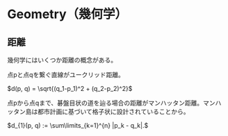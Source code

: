 # Geometry（幾何学）

## 距離

幾何学にはいくつか距離の概念がある。

点pと点qを繋ぐ直線がユークリッド距離。

$d(p, q) = \sqrt{(q_1-p_1)^2 + (q_2-p_2)^2}$

点pから点qまで、碁盤目状の道を辿る場合の距離がマンハッタン距離。マンハッタン島は都市計画に基づいて格子状に設計されていることから。

$d_{1}(p, q) := \sum\limits_{k=1}^{n} |p_k - q_k|.$
